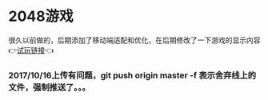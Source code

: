 # 2048游戏  
很久以前做的，后期添加了移动端适配和优化，在后期修改了一下游戏的显示内容  
 :point_right:[试玩链接](https://eric000.github.io/web_2048/):point_left:

### 2017/10/16上传有问题，git push origin master -f 表示舍弃线上的文件，强制推送了。。。
